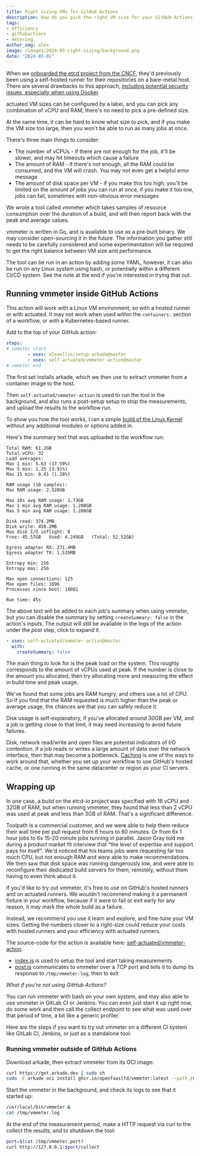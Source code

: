 ```yaml
---
title: Right sizing VMs for GitHub Actions
description: How do you pick the right VM size for your GitHub Actions runners? We wrote a custom tool to help you find out.
tags:
- efficiency
- githubactions
- metering
author_img: alex
image: /images/2024-03-right-sizing/background.png
date: "2024-03-01"
---
```


When we [onboarded the etcd project from the CNCF](/blog/arm-ci-cncf-ampere), they'd previously been using a self-hosted runner for their repositories on a bare-metal host. There are several drawbacks to this approach, [including potential security issues, especially when using Docker](/blog/is-the-self-hosted-runner-safe-github-actions).

actuated VM sizes can be configured by a label, and you can pick any combination of vCPU and RAM, there's no need to pick a pre-defined size.

At the same time, it can be hard to know what size to pick, and if you make the VM size too large, then you won't be able to run as many jobs at once.

There's three main things to consider:

* The number of vCPUs - if there are not enough for the job, it'll be slower, and may hit timeouts which cause a failure
* The amount of RAM - if there's not enough, all the RAM could be consumed, and the VM will crash. You may not even get a helpful error message
* The amount of disk space per VM - if you make this too high, you'll be limited on the amount of jobs you can run at once, if you make it too low, jobs can fail, sometimes with non-obvious error messages

We wrote a tool called vmmeter which takes samples of resource consumption over the duration of a build, and will then report back with the peak and average values.

vmmeter is written in Go, and is available to use as a pre-built binary. We may consider open-sourcing it in the future. The information you gather still needs to be carefully considered and some experimentation will be required to get the right balance between VM size and performance.

The tool can be run in an action by adding some YAML, however, it can also be run on any Linux system using bash, or potentially within a different CI/CD system. See the note at the end if you're interested in trying that out.

## Running vmmeter inside GitHub Actions

This action will work with a Linux VM environment, so with a hosted runner or with actuated. It may not work when used within the `containers:` section of a workflow, or with a Kubernetes-based runner.

Add to the top of your GitHub action:

```yaml
steps:
# vmmeter start
        - uses: alexellis/setup-arkade@master
        - uses: self-actuated/vmmeter-action@master
# vmmeter end
```

The first set installs arkade, which we then use to extract vmmeter from a container image to the host.

Then `self-actuated/vmmeter-action` is used to run the tool in the background, and also runs a post-setup setup to stop the measurements, and upload the results to the workflow run.

To show you how the tool works, I ran a simple [build of the Linux Kernel](https://github.com/actuated-samples/kernel-builder-linux-6.0/blob/master/.github/workflows/microvm-kernel.yml) without any additional modules or options added in.

Here's the summary text that was uploaded to the workflow run:

```
Total RAM: 61.2GB
Total vCPU: 32
Load averages:
Max 1 min: 5.63 (17.59%)
Max 5 min: 1.25 (3.91%)
Max 15 min: 0.41 (1.28%)

RAM usage (10 samples):
Max RAM usage: 2.528GB

Max 10s avg RAM usage: 1.73GB
Max 1 min avg RAM usage: 1.208GB
Max 5 min avg RAM usage: 1.208GB

Disk read: 374.2MB
Disk write: 458.2MB
Max disk I/O inflight: 0
Free: 45.57GB	Used: 4.249GB	(Total: 52.52GB)

Egress adapter RX: 271.4MB
Egress adapter TX: 1.535MB

Entropy min: 256
Entropy max: 256

Max open connections: 125
Max open files: 1696
Processes since boot: 18081

Run time: 45s
```

The above text will be added to each job's summary when using vmmeter, but you can disable the summary by setting `createSummary: false` in the action's inputs. The output will still be available in the logs of the action under the *post* step, click to expand it.

```yaml
- uses: self-actuated/vmmeter-action@master
  with:
    createSummary: false
```

The main thing to look for is the peak load on the system. This roughly corresponds to the amount of vCPUs used at peak. If the number is close to the amount you allocated, then try allocating more and measuring the effect in build time and peak usage.

We've found that some jobs are RAM hungry, and others use a lot of CPU. So if you find that the RAM requested is much higher than the peak or average usage, the chances are that you can safely reduce it.

Disk usage is self-explanatory, if you've allocated around 30GB per VM, and a job is getting close to that limit, it may need increasing to avoid future failures.

Disk, network read/write and open files are potential indicators of I/O contention. if a job reads or writes a large amount of data over the network interface, then that may become a bottleneck. [Caching](/blog/local-caching-for-github-actions) is one of the ways to work around that, whether you set up your workflow to use GitHub's hosted cache, or one running in the same datacenter or region as your CI servers.

## Wrapping up

In one case, a build on the etcd-io project was specified with 16 vCPU and 32GB of RAM, but when running vmmeter, they found that less than 2 vCPU was used at peak and less than 3GB of RAM. That's a significant difference.

Toolpath is a commercial customer, and we were able to help them reduce their wall time per pull request from 6 hours to 60 minutes. Or from 6x 1 hour jobs to 6x 15-20 minute jobs running in parallel. Jason Gray told me during a product market fit interview that "the level of expertise and support pays for itself". We'd noticed that his teams jobs were requesting far too much CPU, but not enough RAM and were able to make recommendations. We then saw that disk space was running dangerously low, and were able to reconfigure their dedicated build servers for them, remotely, without them having to even think about it.

If you'd like to try out vmmeter, it's free to use on GitHub's hosted runners and on actuated runners. We wouldn't recommend making it a permanent fixture in your workflow, because if it were to fail or exit early for any reason, it may mark the whole build as a failure.

Instead, we recommend you use it learn and explore, and fine-tune your VM sizes. Getting the numbers closer to a right-size could reduce your costs with hosted runners and your efficiency with actuated runners.

The source-code for the action is available here: [self-actuated/vmmeter-action](https://github.com/self-actuated/vmmeter-action).

* [index.js](https://github.com/self-actuated/vmmeter-action/blob/master/index.js) is used to setup the tool and start taking measurements
* [post.js](https://github.com/self-actuated/vmmeter-action/blob/master/post.js) communicates to vmmeter over a TCP port and tells it to dump its response to `/tmp/vmmeter.log`, then to exit

*What if you're not using GitHub Actions?*

You can run vmmeter with bash on your own system, and may also able to use vmmeter in GitLab CI or Jenkins. You can even just start it up right now, do some work and then call the collect endpoint to see what was used over that period of time, a bit like a generic profiler.

Here are the steps if you want to try out vmmeter on a different CI system like GitLab CI, Jenkins, or just as a standalone tool:

### Running vmmeter outside of GitHub Actions

Download arkade, then extract vmmeter from its OCI image:

```bash
curl https://get.arkade.dev | sudo sh
sudo -E arkade oci install ghcr.io/openfaasltd/vmmeter:latest --path /usr/local/bin/
```

Start the vmmeter in the background, and check its logs to see that it started up:

```bash
/usr/local/bin/vmmeter &
cat /tmp/vmmeter.log
```

At the end of the measurement period, make a HTTP request via curl to the collect the results, and to shutdown the tool:

```bash
port=$(cat /tmp/vmmeter.port)
curl http://127.0.0.1:$port/collect
```


